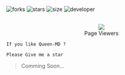 ![forks](https://img.shields.io/github/forks/DarkWinzo/Queen-MD?color=white&label=Forks&style=for-the-badge&logo=stackshare)    ![stars](https://img.shields.io/github/stars/DarkWinzo/Queen-MD?color=white&style=for-the-badge&logo=apachespark)   ![size](https://img.shields.io/github/repo-size/DarkWinzo/Queen-MD?color=white&label=Repo%20Size&style=for-the-badge&logo=scrutinizerci)  ![developer](https://img.shields.io/static/v1?label=Author&message=Dark%20Winzo&color=white&style=for-the-badge&logo=archiveofourown)

<div align="center"><br> <img src="https://profile-counter.glitch.me/DarkWinzo-Queen-MD/count.svg" /><br>Page Viewers</div>

```
If you like Queen-MD ?

Please Give me a star
```

> Comming Soon...


